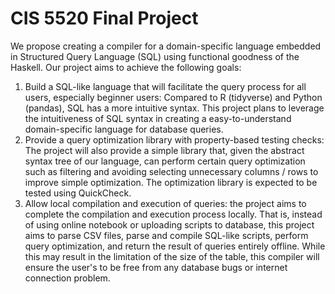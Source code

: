 # CIS 5520 Final Project

We propose creating a compiler for a domain-specific language embedded in Structured Query Language (SQL) using functional goodness of the Haskell. Our project aims to achieve the following goals:

1. Build a SQL-like language that will facilitate the query process for all users, especially beginner users: Compared to R (tidyverse) and Python (pandas), SQL has a more intuitive syntax. This project plans to leverage the intuitiveness of SQL syntax in creating a easy-to-understand domain-specific language for database queries.
2. Provide a query optimization library with property-based testing checks: The project will also provide a simple library that, given the abstract syntax tree of our language, can perform certain query optimization such as filtering and avoiding selecting unnecessary columns / rows to improve simple optimization. The optimization library is expected to be tested using QuickCheck.
3. Allow local compilation and execution of queries: the project aims to complete the compilation and execution process locally. That is, instead of using online notebook or uploading scripts to database, this project aims to parse CSV files, parse and compile SQL-like scripts, perform query optimization, and return the result of queries entirely offline. While this may result in the limitation of the size of the table, this compiler will ensure the user's to be free from any database bugs or internet connection problem.
